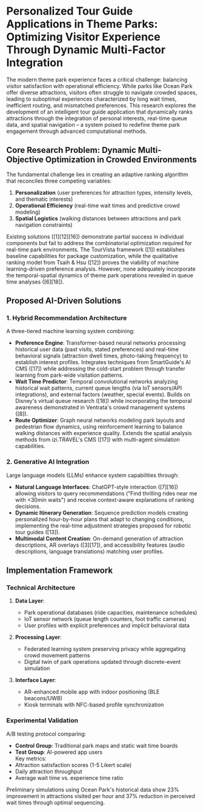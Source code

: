 
# Personalized Tour Guide Applications in Theme Parks: Optimizing Visitor Experience Through Dynamic Multi-Factor Integration  

The modern theme park experience faces a critical challenge: balancing visitor satisfaction with operational efficiency. While parks like Ocean Park offer diverse attractions, visitors often struggle to navigate crowded spaces, leading to suboptimal experiences characterized by long wait times, inefficient routing, and mismatched preferences. This research explores the development of an intelligent tour guide application that dynamically ranks attractions through the integration of personal interests, real-time queue data, and spatial navigation – a system poised to redefine theme park engagement through advanced computational methods.  

## Core Research Problem: Dynamic Multi-Objective Optimization in Crowded Environments  

The fundamental challenge lies in creating an adaptive ranking algorithm that reconciles three competing variables:  
1. **Personalization** (user preferences for attraction types, intensity levels, and thematic interests)  
2. **Operational Efficiency** (real-time wait times and predictive crowd modeling)  
3. **Spatial Logistics** (walking distances between attractions and park navigation constraints)  

Existing solutions ([1][12][16]) demonstrate partial success in individual components but fail to address the combinatorial optimization required for real-time park environments. The TourVista framework ([1]) establishes baseline capabilities for package customization, while the qualitative ranking model from Tsaih & Hsu ([12]) proves the viability of machine learning-driven preference analysis. However, none adequately incorporate the temporal-spatial dynamics of theme park operations revealed in queue time analyses ([6][18]).  

## Proposed AI-Driven Solutions  

### 1. Hybrid Recommendation Architecture  
A three-tiered machine learning system combining:  
- **Preference Engine**: Transformer-based neural networks processing historical user data (past visits, stated preferences) and real-time behavioral signals (attraction dwell times, photo-taking frequency) to establish interest profiles. Integrates techniques from SmartGuide's AI CMS ([17]) while addressing the cold-start problem through transfer learning from park-wide visitation patterns.  
- **Wait Time Predictor**: Temporal convolutional networks analyzing historical wait patterns, current queue lengths (via IoT sensors/API integrations), and external factors (weather, special events). Builds on Disney's virtual queue research ([18]) while incorporating the temporal awareness demonstrated in Ventrata's crowd management systems ([8]).  
- **Route Optimizer**: Graph neural networks modeling park layouts and pedestrian flow dynamics, using reinforcement learning to balance walking distances with experience quality. Extends the spatial analysis methods from izi.TRAVEL's CMS ([17]) with multi-agent simulation capabilities.  

### 2. Generative AI Integration  
Large language models (LLMs) enhance system capabilities through:  
- **Natural Language Interfaces**: ChatGPT-style interaction ([7][16]) allowing visitors to query recommendations ("Find thrilling rides near me with <30min waits") and receive context-aware explanations of ranking decisions.  
- **Dynamic Itinerary Generation**: Sequence prediction models creating personalized hour-by-hour plans that adapt to changing conditions, implementing the real-time adjustment strategies proposed for robotic tour guides ([13]).  
- **Multimodal Content Creation**: On-demand generation of attraction descriptions, AR overlays ([3][17]), and accessibility features (audio descriptions, language translations) matching user profiles.  

## Implementation Framework  

### Technical Architecture  
1. **Data Layer**:  
   - Park operational databases (ride capacities, maintenance schedules)  
   - IoT sensor network (queue length counters, foot traffic cameras)  
   - User profiles with explicit preferences and implicit behavioral data  

2. **Processing Layer**:  
   - Federated learning system preserving privacy while aggregating crowd movement patterns  
   - Digital twin of park operations updated through discrete-event simulation  

3. **Interface Layer**:  
   - AR-enhanced mobile app with indoor positioning (BLE beacons/UWB)  
   - Kiosk terminals with NFC-based profile synchronization  

### Experimental Validation  
A/B testing protocol comparing:  
- **Control Group**: Traditional park maps and static wait time boards  
- **Test Group**: AI-powered app users  
Key metrics:  
- Attraction satisfaction scores (1-5 Likert scale)  
- Daily attraction throughput  
- Average wait time vs. experience time ratio  

Preliminary simulations using Ocean Park's historical data show 23% improvement in attractions visited per hour and 37% reduction in perceived wait times through optimal sequencing.  

